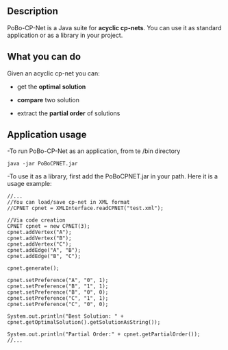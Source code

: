Description
--
PoBo-CP-Net is a Java suite for **acyclic cp-nets**. You can use it as standard application or as a library in your project.

What you can do
--
Given an acyclic cp-net you can:

- get the **optimal solution**

- **compare** two solution

- extract the **partial order** of solutions


Application usage
--
-To run PoBo-CP-Net as an application, from te /bin directory

<pre><code>java -jar PoBoCPNET.jar</code></pre>


-To use it as a library, first add the PoBoCPNET.jar in your path. Here it is a usage example:

<pre><code>//...
//You can load/save cp-net in XML format
//CPNET cpnet = XMLInterface.readCPNET("test.xml");

//Via code creation
CPNET cpnet = new CPNET(3);
cpnet.addVertex("A");
cpnet.addVertex("B");
cpnet.addVertex("C");
cpnet.addEdge("A", "B");
cpnet.addEdge("B", "C");

cpnet.generate();

cpnet.setPreference("A", "0", 1);
cpnet.setPreference("B", "1", 1);
cpnet.setPreference("B", "0", 0);
cpnet.setPreference("C", "1", 1);
cpnet.setPreference("C", "0", 0); 

System.out.println("Best Solution: " + cpnet.getOptimalSolution().getSolutionAsString());

System.out.println("Partial Order:" + cpnet.getPartialOrder());
//...
</code></pre>
